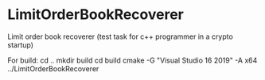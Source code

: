 # LimitOrderBookRecoverer
Limit order book recoverer (test task for c++ programmer in a crypto startup)

For build: 
cd ..
mkdir build
cd build
cmake -G "Visual Studio 16 2019" -A x64 ../LimitOrderBookRecoverer

